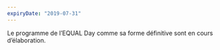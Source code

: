 ```yaml
---
expiryDate: "2019-07-31"
---
```

Le programme de l’EQUAL Day comme sa forme définitive sont en cours d’élaboration.

